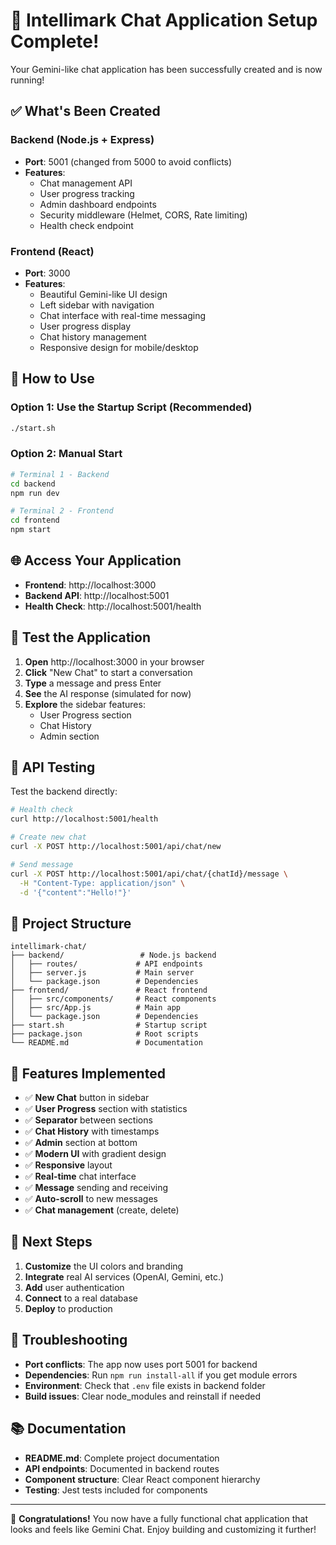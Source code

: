 # 🎉 Intellimark Chat Application Setup Complete!

Your Gemini-like chat application has been successfully created and is now running! 

## ✅ What's Been Created

### Backend (Node.js + Express)
- **Port**: 5001 (changed from 5000 to avoid conflicts)
- **Features**: 
  - Chat management API
  - User progress tracking
  - Admin dashboard endpoints
  - Security middleware (Helmet, CORS, Rate limiting)
  - Health check endpoint

### Frontend (React)
- **Port**: 3000
- **Features**:
  - Beautiful Gemini-like UI design
  - Left sidebar with navigation
  - Chat interface with real-time messaging
  - User progress display
  - Chat history management
  - Responsive design for mobile/desktop

## 🚀 How to Use

### Option 1: Use the Startup Script (Recommended)
```bash
./start.sh
```

### Option 2: Manual Start
```bash
# Terminal 1 - Backend
cd backend
npm run dev

# Terminal 2 - Frontend  
cd frontend
npm start
```

## 🌐 Access Your Application

- **Frontend**: http://localhost:3000
- **Backend API**: http://localhost:5001
- **Health Check**: http://localhost:5001/health

## 🧪 Test the Application

1. **Open** http://localhost:3000 in your browser
2. **Click** "New Chat" to start a conversation
3. **Type** a message and press Enter
4. **See** the AI response (simulated for now)
5. **Explore** the sidebar features:
   - User Progress section
   - Chat History
   - Admin section

## 🔧 API Testing

Test the backend directly:
```bash
# Health check
curl http://localhost:5001/health

# Create new chat
curl -X POST http://localhost:5001/api/chat/new

# Send message
curl -X POST http://localhost:5001/api/chat/{chatId}/message \
  -H "Content-Type: application/json" \
  -d '{"content":"Hello!"}'
```

## 📁 Project Structure

```
intellimark-chat/
├── backend/                 # Node.js backend
│   ├── routes/             # API endpoints
│   ├── server.js           # Main server
│   └── package.json        # Dependencies
├── frontend/               # React frontend
│   ├── src/components/     # React components
│   ├── src/App.js          # Main app
│   └── package.json        # Dependencies
├── start.sh                # Startup script
├── package.json            # Root scripts
└── README.md               # Documentation
```

## 🎨 Features Implemented

- ✅ **New Chat** button in sidebar
- ✅ **User Progress** section with statistics
- ✅ **Separator** between sections
- ✅ **Chat History** with timestamps
- ✅ **Admin** section at bottom
- ✅ **Modern UI** with gradient design
- ✅ **Responsive** layout
- ✅ **Real-time** chat interface
- ✅ **Message** sending and receiving
- ✅ **Auto-scroll** to new messages
- ✅ **Chat management** (create, delete)

## 🔮 Next Steps

1. **Customize** the UI colors and branding
2. **Integrate** real AI services (OpenAI, Gemini, etc.)
3. **Add** user authentication
4. **Connect** to a real database
5. **Deploy** to production

## 🐛 Troubleshooting

- **Port conflicts**: The app now uses port 5001 for backend
- **Dependencies**: Run `npm run install-all` if you get module errors
- **Environment**: Check that `.env` file exists in backend folder
- **Build issues**: Clear node_modules and reinstall if needed

## 📚 Documentation

- **README.md**: Complete project documentation
- **API endpoints**: Documented in backend routes
- **Component structure**: Clear React component hierarchy
- **Testing**: Jest tests included for components

---

🎊 **Congratulations!** You now have a fully functional chat application that looks and feels like Gemini Chat. Enjoy building and customizing it further!
